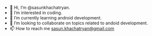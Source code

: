 - 👋 Hi, I’m @sasunkhachatryan.
- 👀 I’m interested in coding. 
- 🌱 I’m currently learning android development. 
- 💞️ I’m looking to collaborate on topics related to andoid development.  
- 📫 How to reach me sasun.khachatryan@gmail.com 

<!---
sasunkhachatryan/sasunkhachatryan is a ✨ special ✨ repository because its `README.md` (this file) appears on your GitHub profile.
You can click the Preview link to take a look at your changes.
--->
